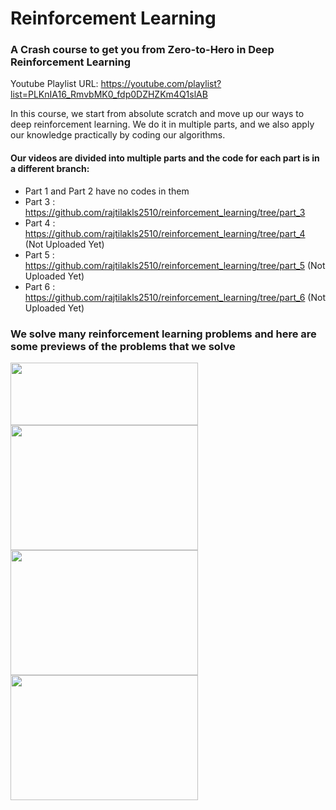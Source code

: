 # Reinforcement Learning

### A Crash course to get you from Zero-to-Hero in Deep Reinforcement Learning
Youtube Playlist URL: https://youtube.com/playlist?list=PLKnIA16_RmvbMK0_fdp0DZHZKm4Q1slAB

In this course, we start from absolute scratch and move up our ways to deep reinforcement learning. 
We do it in multiple parts, and we also apply our knowledge practically by coding our algorithms.


#### Our videos are divided into multiple parts and the code for each part is in a different branch:
- Part 1 and Part 2 have no codes in them
- Part 3 : https://github.com/rajtilakls2510/reinforcement_learning/tree/part_3
- Part 4 : https://github.com/rajtilakls2510/reinforcement_learning/tree/part_4 (Not Uploaded Yet)
- Part 5 : https://github.com/rajtilakls2510/reinforcement_learning/tree/part_5 (Not Uploaded Yet)
- Part 6 : https://github.com/rajtilakls2510/reinforcement_learning/tree/part_6 (Not Uploaded Yet)

### We solve many reinforcement learning problems and here are some previews of the problems that we solve

<img src="https://user-images.githubusercontent.com/53657825/178180364-96cd557e-690b-4d19-ad4c-9b8f0abde39e.gif" width="300" height="100"> <img src="https://user-images.githubusercontent.com/53657825/178180373-fd35ee6c-5d02-4cdc-bfe7-a85ad6524eea.gif" width="300" height="200"> 
<img src="https://user-images.githubusercontent.com/53657825/178180374-287ae378-cea7-4bc3-aecf-766a300f09eb.gif" width="300" height="200"> <img src="https://user-images.githubusercontent.com/53657825/178180474-cba74be6-9c0b-45b7-88eb-1d04ceb2a6c1.gif" width="300" height="200">
